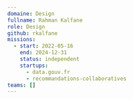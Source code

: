 ```yaml
---
domaine: Design
fullname: Rahman Kalfane
role: Design
github: rkalfane
missions:
  - start: 2022-05-16
    end: 2024-12-31
    status: independent
    startups:
      - data.gouv.fr
      - recommandations-collaboratives
teams: []
---
```

